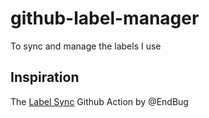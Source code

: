 # github-label-manager
To sync and manage the labels I use


## Inspiration

The [Label Sync](https://github.com/marketplace/actions/label-sync) Github Action by @EndBug
